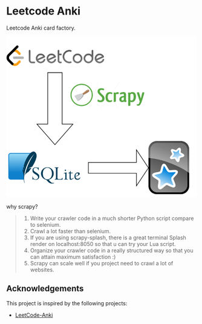 # Leetcode Anki

Leetcode Anki card factory.

![architecture](data/leetcode-anki.svg)

why scrapy?

> 1. Write your crawler code in a much shorter Python script compare to selenium.
> 2. Crawl a lot faster than selenium.
> 3. If you are using scrapy-splash, there is a great terminal Splash render on localhost:8050 so that u can try your Lua script.
> 4. Organize your crawler code in a really structured way so that you can attain maximum satisfaction :)
> 5. Scrapy can scale well if you project need to crawl a lot of websites.

## Acknowledgements

This project is inspired by the following projects:

- [LeetCode-Anki](https://github.com/Peng-YM/LeetCode-Anki)
